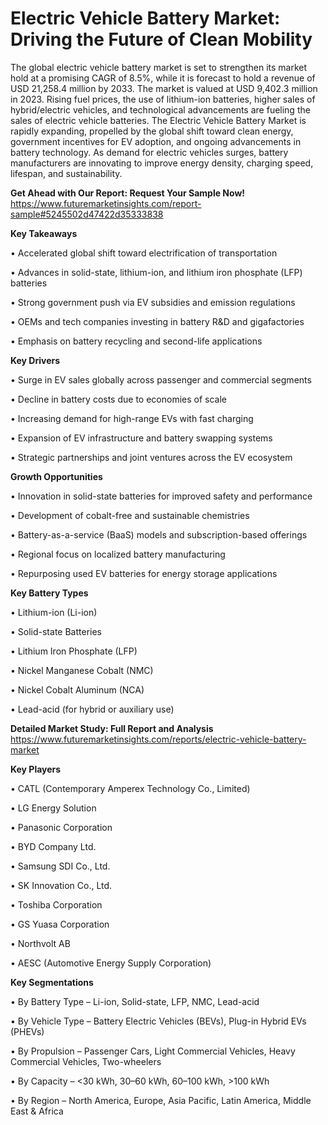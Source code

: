 # Electric Vehicle Battery Market: Driving the Future of Clean Mobility
The global electric vehicle battery market is set to strengthen its market hold at a promising CAGR of 8.5%, while it is forecast to hold a revenue of USD 21,258.4 million by 2033. The market is valued at USD 9,402.3 million in 2023.
Rising fuel prices, the use of lithium-ion batteries, higher sales of hybrid/electric vehicles, and technological advancements are fueling the sales of electric vehicle batteries.
The Electric Vehicle Battery Market is rapidly expanding, propelled by the global shift toward clean energy, government incentives for EV adoption, and ongoing advancements in battery technology. As demand for electric vehicles surges, battery manufacturers are innovating to improve energy density, charging speed, lifespan, and sustainability.

**Get Ahead with Our Report: Request Your Sample Now!**
https://www.futuremarketinsights.com/report-sample#5245502d47422d35333838

**Key Takeaways**

•	Accelerated global shift toward electrification of transportation

•	Advances in solid-state, lithium-ion, and lithium iron phosphate (LFP) batteries

•	Strong government push via EV subsidies and emission regulations

•	OEMs and tech companies investing in battery R&D and gigafactories

•	Emphasis on battery recycling and second-life applications

**Key Drivers**

•	Surge in EV sales globally across passenger and commercial segments

•	Decline in battery costs due to economies of scale

•	Increasing demand for high-range EVs with fast charging

•	Expansion of EV infrastructure and battery swapping systems

•	Strategic partnerships and joint ventures across the EV ecosystem

**Growth Opportunities**

•	Innovation in solid-state batteries for improved safety and performance

•	Development of cobalt-free and sustainable chemistries

•	Battery-as-a-service (BaaS) models and subscription-based offerings

•	Regional focus on localized battery manufacturing

•	Repurposing used EV batteries for energy storage applications

**Key Battery Types**

•	Lithium-ion (Li-ion)

•	Solid-state Batteries

•	Lithium Iron Phosphate (LFP)

•	Nickel Manganese Cobalt (NMC)

•	Nickel Cobalt Aluminum (NCA)

•	Lead-acid (for hybrid or auxiliary use)

**Detailed Market Study: Full Report and Analysis**
https://www.futuremarketinsights.com/reports/electric-vehicle-battery-market

**Key Players**

•	CATL (Contemporary Amperex Technology Co., Limited)

•	LG Energy Solution

•	Panasonic Corporation

•	BYD Company Ltd.

•	Samsung SDI Co., Ltd.

•	SK Innovation Co., Ltd.

•	Toshiba Corporation

•	GS Yuasa Corporation

•	Northvolt AB

•	AESC (Automotive Energy Supply Corporation)

**Key Segmentations**

•	By Battery Type – Li-ion, Solid-state, LFP, NMC, Lead-acid

•	By Vehicle Type – Battery Electric Vehicles (BEVs), Plug-in Hybrid EVs (PHEVs)

•	By Propulsion – Passenger Cars, Light Commercial Vehicles, Heavy Commercial Vehicles, Two-wheelers

•	By Capacity – <30 kWh, 30–60 kWh, 60–100 kWh, >100 kWh

•	By Region – North America, Europe, Asia Pacific, Latin America, Middle East & Africa

